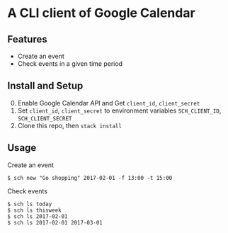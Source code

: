 # A CLI client of Google Calendar
## Features

+ Create an event
+ Check events in a given time period

## Install and Setup

0. Enable Google Calendar API and Get `client_id`, `client_secret`
0. Set `client_id`, `client_secret` to environment variables `SCH_CLIENT_ID`, `SCH_CLIENT_SECRET`
0. Clone this repo, then `stack install`

## Usage
Create an event

```
$ sch new "Go shopping" 2017-02-01 -f 13:00 -t 15:00
```

Check events

```
$ sch ls today
$ sch ls thisweek
$ sch ls 2017-02-01
$ sch ls 2017-02-01 2017-03-01
```

